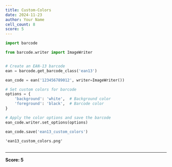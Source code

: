 ```yaml
---
title: Custom-Colors
date: 2024-11-23
author: Your Name
cell_count: 8
score: 5
---
```


```python
import barcode

```


```python
from barcode.writer import ImageWriter


```


```python

# Create an EAN-13 barcode
ean = barcode.get_barcode_class('ean13')

```


```python
ean_code = ean('123456789012', writer=ImageWriter())


```


```python
# Set custom colors for barcode
options = {
    'background': 'white',  # Background color
    'foreground': 'black',  # Barcode color
}


```


```python
# Apply the color options and save the barcode
ean_code.writer.set_options(options)

```


```python
ean_code.save('ean13_custom_colors')
```




    'ean13_custom_colors.png'




```python

```


---
**Score: 5**
